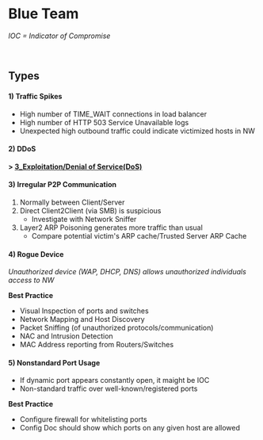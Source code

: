 # Blue Team

*IOC = Indicator of Compromise*

<br />

## Types

#### 1) Traffic Spikes
- High number of TIME_WAIT connections in load balancer
- High number of HTTP 503 Service Unavailable logs
- Unexpected high outbound traffic could indicate victimized hosts in NW

#### 2) DDoS

**> [3_Exploitation/Denial of Service(DoS)](https://github.com/p-arrow/Red-Blue-Guide/blob/main/3_Exploitation/Denial%20of%20Service%20(DoS).md)**

#### 3) Irregular P2P Communication
1. Normally between Client/Server
2. Direct Client2Client (via SMB) is suspicious
   - Investigate with Network Sniffer
3. Layer2 ARP Poisoning generates more traffic than usual
   - Compare potential victim's ARP cache/Trusted Server ARP Cache 

#### 4) Rogue Device

*Unauthorized device (WAP, DHCP, DNS) allows unauthorized individuals access to NW*

**Best Practice**
- Visual Inspection of ports and switches
- Network Mapping and Host Discovery
- Packet Sniffing (of unauthorized protocols/communication)
- NAC and Intrusion Detection
- MAC Address reporting from Routers/Switches

#### 5) Nonstandard Port Usage
- If dynamic port appears constantly open, it maight be IOC
- Non-standard traffic over well-known/registered ports

**Best Practice**
- Configure firewall for whitelisting ports
- Config Doc should show which ports on any given host are allowed
